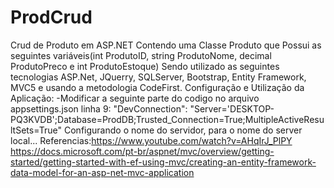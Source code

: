 # ProdCrud
Crud de Produto em ASP.NET
Contendo uma Classe Produto que Possui as seguintes variáveis(int ProdutoID, string ProdutoNome, decimal ProdutoPreco e int ProdutoEstoque)
Sendo utilizado as seguintes tecnologias ASP.Net, JQuerry, SQLServer, Bootstrap, Entity Framework, MVC5 e usando a metodologia CodeFirst.
Configuração e Utilização da Aplicação:
-Modificar a seguinte parte do codigo no arquivo appsettings.json linha 9:
"DevConnection": "Server='DESKTOP-PQ3KVDB';Database=ProdDB;Trusted_Connection=True;MultipleActiveResultSets=True"
Configurando o nome do servidor, para o nome do server local...
Referencias:https://www.youtube.com/watch?v=AHqIrJ_PlPY
https://docs.microsoft.com/pt-br/aspnet/mvc/overview/getting-started/getting-started-with-ef-using-mvc/creating-an-entity-framework-data-model-for-an-asp-net-mvc-application
